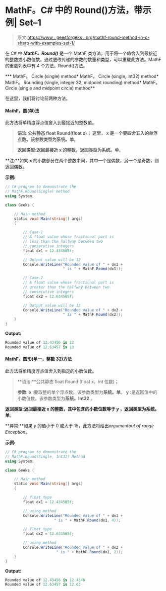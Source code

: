 # MathF。C# 中的 Round()方法，带示例| Set–1

> 原文:[https://www . geesforgeks . org/mathf-round-method-in-c-sharp-with-examples-set-1/](https://www.geeksforgeeks.org/mathf-round-method-in-c-sharp-with-examples-set-1/)

在 C# 中 ***MathF。Round()*** 是一个 MathF 类方法，用于将一个值舍入到最接近的整数或小数位数。通过更改传递的参数的数量和类型，可以重载此方法。MathF 的重载列表中有 4 个方法。Round()方法。

***   MathF。 Circle (single) method*   MathF。 Circle (single, Int32) method*   MathF。 Rounding (single, integer 32, midpoint rounding) method*   MathF。 Circle (single and midpoint circle) method**

在这里，我们将讨论前两种方法。

#### MathF。圆(单)法

此方法将单精度浮点值舍入到最接近的整数值。

> **语法:**公共静态 float Round(float x)；
> 这里， **x** 是一个要四舍五入的单浮点数。该参数类型为**系统。单**。
> 
> **返回类型:**返回最接近 x 的整数，返回类型为**系统。单**。

**注:**如果 **x** 的小数部分在两个整数中间，其中一个是偶数，另一个是奇数，则返回偶数。

**示例:**

```cs
// C# program to demonstrate the
// MathF.Round(Single) method
using System;

class Geeks {

    // Main method
    static void Main(string[] args)
    {

        // Case-1
        // A float value whose fractional part is
        // less than the halfway between two
        // consecutive integers
        float dx1 = 12.434565f;

        // Output value will be 12
        Console.WriteLine("Rounded value of " + dx1 +
                          " is " + MathF.Round(dx1));

        // Case-2
        // A float value whose fractional part is
        // greater than the halfway between two
        // consecutive integers
        float dx2 = 12.634565f;

        // Output value will be 13
        Console.WriteLine("Rounded value of " + dx2 +
                          " is " + MathF.Round(dx2));
    }
}
```

**Output:**

```cs
Rounded value of 12.43456 is 12
Rounded value of 12.63457 is 13

```

#### MathF。圆形(单一，整数 32)方法

此方法将单精度浮点值舍入到指定的小数位数。

> **语法:**公共静态 float Round (float x，int 位数)；
> 
> **参数:**
> **x** :要取整的单个浮点数。该参数类型为**系统。单**。
> **y** :是返回值中的小数位数。该参数类型为**系统。Int32** 。

**返回类型:**返回最接近 x 的整数，其中包含的小数位数等于 *y* ，返回类型为**系统。单**。

**异常:**如果 *y* 的值小于 0 或大于 15，此方法将给出*argumentout of range Exception*。

**示例:**

```cs
// C# program to demonstrate the
// MathF.Round(Single, Int32) Method
using System;

class Geeks {

    // Main method
    static void Main(string[] args)
    {

        // float type
        float dx1 = 12.434565f;

        // using method
        Console.WriteLine("Rounded value of " + dx1 +
                      " is " + MathF.Round(dx1, 4));

        // float type
        float dx2 = 12.634565f;

        // using method
        Console.WriteLine("Rounded value of " + dx2 +
                       " is " + MathF.Round(dx2, 2));
    }
}
```

**Output:**

```cs
Rounded value of 12.43456 is 12.4346
Rounded value of 12.63457 is 12.63

```